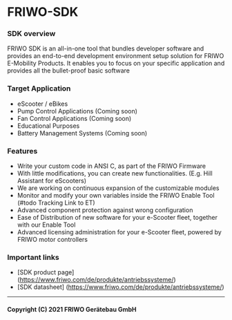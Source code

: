 # FRIWO-SDK

### SDK overview

FRIWO SDK is an all-in-one tool that bundles developer software and provides an end-to-end development environment setup solution for FRIWO E-Mobility Products. It enables you to focus on your specific application and provides all the bullet-proof basic software

### Target Application
- eScooter / eBikes
- Pump Control Applications (Coming soon)
- Fan Control Applications (Coming soon)
- Educational Purposes
- Battery Management Systems (Coming soon)

### Features
- Write your custom code in ANSI C, as part of the FRIWO Firmware
- With little modifications, you can create new functionalities. (E.g. Hill Assistant for eScooters)
- We are working on continuous expansion of the customizable modules
- Monitor and modify your own variables inside the FRIWO Enable Tool (#todo Tracking Link to ET)
- Advanced component protection against wrong configuration
- Ease of Distribution of new software for your e-Scooter fleet, together with our Enable Tool
- Advanced licensing administration for your e-Scooter fleet, powered by FRIWO motor controllers


### Important links

- [SDK product page] (https://www.friwo.com/de/produkte/antriebssysteme/)
- [SDK datasheet] (https://www.friwo.com/de/produkte/antriebssysteme/)

---

#### Copyright (C) 2021 FRIWO Gerätebau GmbH
